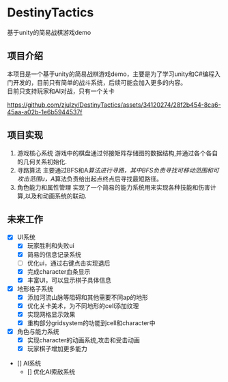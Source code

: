 # DestinyTactics
基于unity的简易战棋游戏demo
## 项目介绍
本项目是一个基于unity的简易战棋游戏demo，主要是为了学习unity和C#编程入门开发的，目前只有简单的战斗系统，后续可能会加入更多的内容。  
目前只支持玩家和AI对战，只有一个关卡  

[//]: # (![]&#40;image.jpg&#41;)
[//]: # (<iframe height=498 width=510 src="./video.mkv">  )
https://github.com/zjulzy/DestinyTactics/assets/34120274/28f2b454-8ca6-45aa-a02b-1e6b5944537f

## 项目实现
1. 游戏核心系统
游戏中的棋盘通过邻接矩阵存储图的数据结构,并通过各个各自的几何关系初始化.
2. 寻路算法
主要通过BFS和A*算法进行寻路，其中BFS负责寻找可移动范围和可攻击范围u，A*算法负责给出起点终点后寻找最短路径。 
3. 角色能力和属性管理
实现了一个简易的能力系统用来实现各种技能和伤害计算,以及和动画系统的联动.  
## 未来工作
- [x] UI系统
  - [x] 玩家胜利和失败ui
  - [x] 简易的信息记录系统
  - [ ] 优化ui，通过右键点击实现退后
  - [x] 完成character血条显示
  - [x] 丰富UI，可以显示棋子具体信息
  
- [x] 地形格子系统
  - [x] 添加河流山脉等阻碍和其他需要不同ap的地形
  - [x] 优化关卡美术，为不同地形的cell添加纹理
  - [x] 实现网格显示效果
  - [x] 重构部分gridsystem的功能到cell和character中
  
- [x] 角色与能力系统
  - [x] 实现character的动画系统,攻击和受击动画
  - [x] 玩家棋子增加更多能力

- [] AI系统
  - [] 优化AI索敌系统



